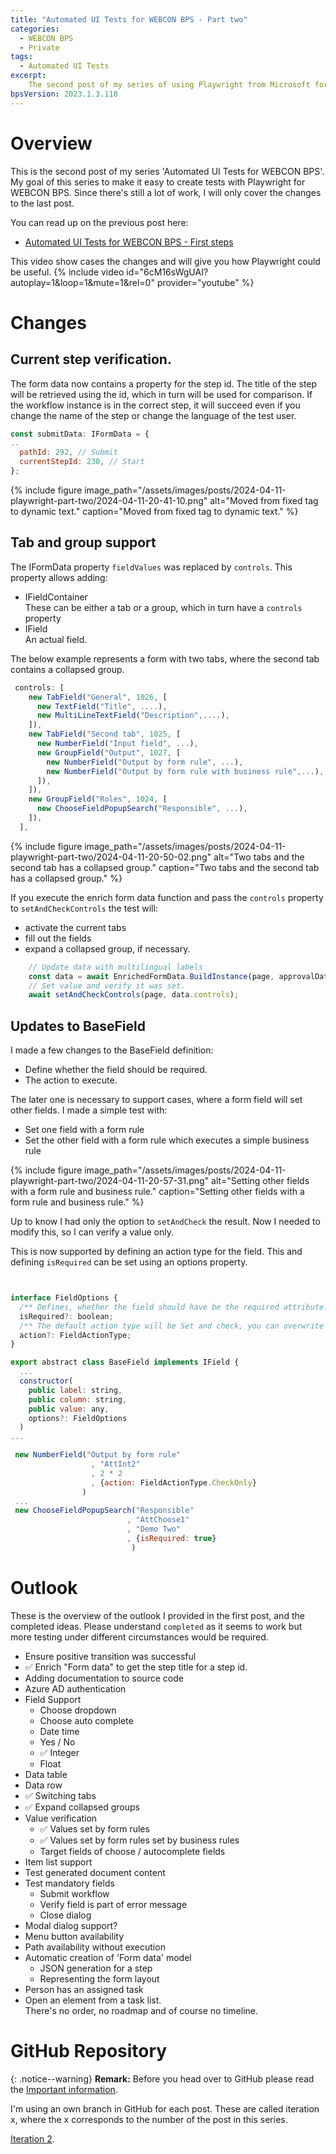 ```yaml
---
title: "Automated UI Tests for WEBCON BPS - Part two"
categories:
  - WEBCON BPS   
  - Private  
tags: 
  - Automated UI Tests
excerpt:
    The second post of my series of using Playwright from Microsoft for WEBCON BPS.
bpsVersion: 2023.1.3.118
---
```


# Overview
This is the second post of my series 'Automated UI Tests for WEBCON BPS'. 
My goal of this series to make it easy to create tests with Playwright for WEBCON BPS. Since there's still a lot of work, I will only cover the changes to the last post.

You can read up on the previous post here:
- [Automated UI Tests for WEBCON BPS - First steps](https://daniels-notes.de/posts/2024/playwright-first-steps)

This video show cases the changes and will give you how Playwright could be useful.
{% include video id="6cM16sWgUAI?autoplay=1&loop=1&mute=1&rel=0" provider="youtube" %}

# Changes
## Current step verification.
The form data now contains a property for the step id. The title of the step will be retrieved using the id, which in turn will be used for comparison. If the workflow instance is in the correct step, it will succeed even if you change the name of the step or change the language of the test user.
```js
const submitData: IFormData = {
..
  pathId: 292, // Submit
  currentStepId: 230, // Start
};
```

{% include figure image_path="/assets/images/posts/2024-04-11-playwright-part-two/2024-04-11-20-41-10.png" alt="Moved from fixed tag to dynamic text." caption="Moved from fixed tag to dynamic text." %}

## Tab and group support
The IFormData property  `fieldValues` was replaced by `controls`. This property allows adding:
- IFieldContainer<br/>
  These can be either a tab or a group, which in turn have a `controls` property
- IField<br/>
  An actual field.

The below example represents a form with two tabs, where the second tab contains a collapsed group.
```js
 controls: [
    new TabField("General", 1026, [
      new TextField("Title", ....),
      new MultiLineTextField("Description",....),
    ]),
    new TabField("Second tab", 1025, [
      new NumberField("Input field", ...),
      new GroupField("Output", 1027, [
        new NumberField("Output by form rule", ...),
        new NumberField("Output by form rule with business rule",...),
      ]),
    ]),
    new GroupField("Roles", 1024, [
      new ChooseFieldPopupSearch("Responsible", ...),
    ]),
  ],
```
{% include figure image_path="/assets/images/posts/2024-04-11-playwright-part-two/2024-04-11-20-50-02.png" alt="Two tabs and the second tab has a collapsed group." caption="Two tabs and the second tab has a collapsed group." %}

If you execute the enrich form data function and pass the `controls` property to `setAndCheckControls` the test will:
- activate the current tabs
- fill out the fields
- expand a collapsed group, if necessary.
  
```js
    // Update data with multilingual labels
    const data = await EnrichedFormData.BuildInstance(page, approvalData);
    // Set value and verify it was set.
    await setAndCheckControls(page, data.controls); 
```
## Updates to BaseField
I made a few changes to the BaseField definition:
- Define whether the field should be required.
- The action to execute.

The later one is necessary to support cases, where a form field will set other fields. I made a simple test with:
- Set one field with a form rule
- Set the other field with a form rule which executes a simple business rule

{% include figure image_path="/assets/images/posts/2024-04-11-playwright-part-two/2024-04-11-20-57-31.png" alt="Setting other fields with a form rule and business rule." caption="Setting other fields with a form rule and business rule." %}

Up to know I had only the option to `setAndCheck` the result. Now I needed to modify this, so I can verify a value only.

This is now supported by defining an action type for the field. This and defining `isRequired`  can be set using an options property.

```js


interface FieldOptions {
  /** Defines, whether the field should have be the required attribute. */
  isRequired?: boolean;  
  /** The default action type will be Set and check, you can overwrite it with an option. */
  action?: FieldActionType;
}

export abstract class BaseField implements IField {
  ...
  constructor(
    public label: string,
    public column: string,
    public value: any,
    options?: FieldOptions
  )
...

 new NumberField("Output by form rule"
                  , "AttInt2"
                  , 2 * 2
                  , {action: FieldActionType.CheckOnly}
                )
 ...
 new ChooseFieldPopupSearch("Responsible"
                          , "AttChoose1"
                          , "Demo Two"
                          , {isRequired: true}
                           )
```

# Outlook
These is the overview of the outlook I provided in the first post, and the completed ideas. Please understand `completed` as it seems to work but more testing under different circumstances would be required.
- Ensure positive transition was successful
- ✅ Enrich "Form data" to get the step title for a step id.
- Adding documentation to source code
- Azure AD authentication
- Field Support
  - Choose dropdown
  - Choose auto complete
  - Date time
  - Yes / No
  - ✅ Integer
  - Float
- Data table
- Data row
- ✅ Switching tabs
- ✅ Expand collapsed groups
- Value verification
  - ✅ Values set by form rules
  - ✅ Values set by form rules set by business rules
  - Target fields of choose / autocomplete fields
- Item list support
- Test generated document content
- Test mandatory fields
  - Submit workflow
  - Verify field is part of error message
  - Close dialog
- Modal dialog support?
- Menu button availability
- Path availability without execution
- Automatic creation of 'Form data' model
  - JSON generation for a step
  - Representing the form layout
- Person has an assigned task
- Open an element from a task list.  
There's no order, no roadmap and of course no timeline. 

# GitHub Repository

{: .notice--warning}
**Remark:** Before you head over to GitHub please read the [Important information](/posts/2024/playwright-first-steps#important-information).

I'm using an own branch in GitHub for each post. These are called iteration x, where the x corresponds to the number of the post in this series.

[Iteration 2](https://github.com/Daniel-Krueger/webcon_playwright/tree/iteration2).
